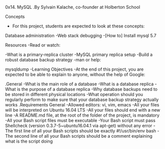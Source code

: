 0x14. MySQL
 .By Sylvain Kalache, co-founder at Holberton School
 
Concepts
- For this project, students are expected to look at these concepts:

Database administration
-Web stack debugging
-[How to] Install mysql 5.7


Resources
-Read or watch:

-What is a primary-replica cluster
-MySQL primary replica setup
-Build a robust database backup strategy
-man or help:

mysqldump
-Learning Objectives
-At the end of this project, you are expected to be able to explain to anyone, without the help of Google:

.General
-What is the main role of a database
-What is a database replica
-What is the purpose of a database replica
-Why database backups need to be stored in different physical locations
-What operation should you regularly perform to make sure that your database backup strategy actually works
.Requirements
General
-Allowed editors: vi, vim, emacs
-All your files will be interpreted on Ubuntu 16.04 LTS
-All your files should end with a new line
-A README.md file, at the root of the folder of the project, is mandatory
-All your Bash script files must be executable
-Your Bash script must pass Shellcheck (version 0.3.7-5~ubuntu16.04.1 via apt-get) without any error
-The first line of all your Bash scripts should be exactly #!/usr/bin/env bash
-The second line of all your Bash scripts should be a comment explaining what is the script doing
